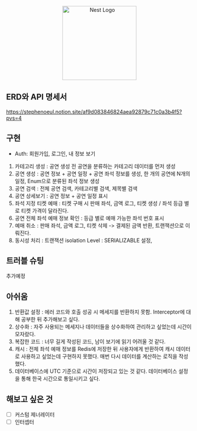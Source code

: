 <p align="center">
  <a href="http://nestjs.com/" target="blank"><img src="https://nestjs.com/img/logo-small.svg" width="200" alt="Nest Logo" /></a>
</p>

## ERD와 API 명세서 

https://stephenoeul.notion.site/af9d083846824aea92879c71c0a3b4f5?pvs=4

## 구현

- Auth: 회원가입, 로그인, 내 정보 보기 

1. 카테고리 생성 : 공연 생성 전 공연을 분류하는 카테고리 데이터를 먼저 생성
2. 공연 생성 : 공연 정보 + 공연 일정 + 공연 좌석 정보를 생성, 한 개의 공연에 N개의 일정, Enum으로 분류된 좌석 정보 생성
3. 공연 검색 : 전체 공연 검색, 카테고리별 검색, 제목별 검색
4. 공연 상세보기 : 공연 정보 + 공연 일정 표시
5. 좌석 지정 티켓 예매 : 티켓 구매 시 판매 좌석, 금액 로그, 티켓 생성 / 좌석 등급 별로 티켓 가격이 달라진다. 
6. 공연 전체 좌석 예매 정보 확인 : 등급 별로 예매 가능한 좌석 번호 표시
7. 예매 취소 : 판매 좌석, 금액 로그, 티켓 삭제 -> 결제된 금액 반환, 트랜잭션으로 이뤄진다.  
8. 동시성 처리 : 트랜잭션 isolation Level : SERIALIZABLE 설정,

## 트러블 슈팅 
추가예정 

## 아쉬움

 1. 반환값 설정 : 에러 코드와 호출 성공 시 메세지를 반환하지 못함. Interceptor에 대해 공부한 뒤 추가해보고 싶다.
 2. 상수화 : 자주 사용되는 메세지나 데이터들을 상수화하여 관리하고 싶었는데 시간이 모자랐다.
 3. 복잡한 코드 : 너무 길게 작성된 코드, 남이 보기에 읽기 어려울 것 같다.
 4. 캐시 : 전체 좌석 예매 정보를 Redis에 저장한 뒤 사용자에게 반환하여 캐시 데이터로 사용하고 싶었는데 구현하지 못했다. 매번 다시 데이터를 계산하는 로직을 작성했다.
 5. 데이터베이스에 UTC 기준으로 시간이 저장되고 있는 것 같다. 데이터베이스 설정을 통해 한국 시간으로 통일시키고 싶다. 

## 해보고 싶은 것 
- [ ] 커스텀 제너레이터
- [ ] 인터셉터 
